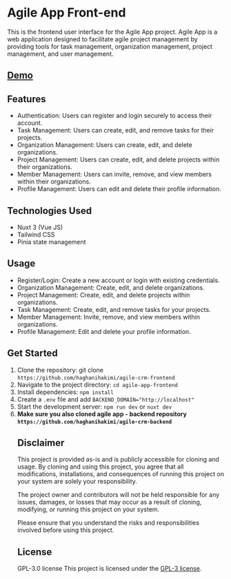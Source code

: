 # Agile App Front-end
<p>
This is the frontend user interface for the Agile App project. Agile App is a web application designed to facilitate agile project management by providing tools for task management, organization management, project management, and user management.
</p>

<h2><a href="https://agile.app.mylabprojects.com" target="_blank">Demo</a></h2>

## Features
<ul>
<li>Authentication: Users can register and login securely to access their account.</li>
<li>Task Management: Users can create, edit, and remove tasks for their projects.</li>
<li>Organization Management: Users can create, edit, and delete organizations.</li>
<li>Project Management: Users can create, edit, and delete projects within their organizations.</li>
<li>Member Management: Users can invite, remove, and view members within their organizations.</li>
<li>Profile Management: Users can edit and delete their profile information.</li>
</ul>

## Technologies Used
<ul>
<li>Nuxt 3 (Vue JS)</li>
<li>Tailwind CSS</li>
<li>Pinia state management</li>
</ul>

## Usage

<ul>
<li>Register/Login: Create a new account or login with existing credentials.</li>
<li>Organization Management: Create, edit, and delete organizations.</li>
<li>Project Management: Create, edit, and delete projects within organizations.</li>
<li>Task Management: Create, edit, and remove tasks for your projects.</li>
<li>Member Management: Invite, remove, and view members within organizations.</li>
<li>Profile Management: Edit and delete your profile information.</li>
</ul>

## Get Started
<ol>
<li>Clone the repository: git clone <code>https://github.com/haghanihakimi/agile-crm-frontend</code></li>
<li>Navigate to the project directory: <code>cd agile-app-frontend</code></li>
<li>Install dependencies: <code>npm install</code></li>
<li>Create a <code>.env</code> file and add <code>BACKEND_DOMAIN="http://localhost"</code></li>
<li>Start the development server: <code>npm run dev</code> or <code>nuxt dev</code></li>
<li><strong>Make sure you also cloned agile app - backend repository <code>https://github.com/haghanihakimi/agile-crm-backend</code></strong></li>
</ul>

## Disclaimer
<p>
This project is provided as-is and is publicly accessible for cloning and usage. By cloning and using this project, you agree that all modifications, installations, and consequences of running this project on your system are solely your responsibility.

The project owner and contributors will not be held responsible for any issues, damages, or losses that may occur as a result of cloning, modifying, or running this project on your system.

Please ensure that you understand the risks and responsibilities involved before using this project.
</p>

## License
GPL-3.0 license
This project is licensed under the <a href="https://github.com/haghanihakimi/agile-crm-frontend?tab=GPL-3.0-1-ov-file#GPL-3.0-1-ov-file">GPL-3 license</a>.